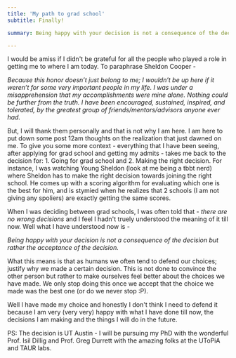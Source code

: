 ```yaml
---
title: 'My path to grad school'
subtitle: Finally!

summary: Being happy with your decision is not a consequence of the decision but rather the acceptance of the decision. 

---
```


I would be amiss if I didn't be grateful for all the people who played a role in getting me to where I am today. To paraphrase Sheldon Cooper - 

*Because this honor doesn’t just belong to me; I wouldn’t be up here if it weren’t for some very important people in my life. I was under a misapprehension that my accomplishments were mine alone. Nothing could be further from the truth. I have been encouraged, sustained, inspired, and tolerated, by the greatest group of friends/mentors/advisors anyone ever had.*

But, I will thank them personally and that is not why I am here. I am here to put down some post 12am thoughts on the realization that just dawned on me. To give you some more context - everything that I have been seeing, after applying for grad school and getting my admits - takes me back to the decision for: 1. Going for grad school and 2. Making the right decision. For instance, I was watching Young Sheldon (look at me being a tbbt nerd) where Sheldon has to make the right decision towards joining the right school. He comes up with a scoring algorithm for evaluating which one is the best for him, and is stymied when he realizes that 2 schools (I am not giving any spoliers) are exactly getting the same scores. 

When I was deciding between grad schools, I was often told that - *there are no wrong decisions* and I feel I hadn't truely understood the meaning of it till now. Well what I have understood now is - 

*Being happy with your decision is not a consequence of the decision but rather the acceptance of the decision.*

What this means is that as humans we often tend to defend our choices; justify why we made a certain decision. This is not done to convince the other person but rather to make ourselves feel better about the choices we have made. We only stop doing this once we accept that the choice we made was the best one (or do we never stop :P).

Well I have made my choice and honestly I don't think I need to defend it because I am very (very very) happy with what I have done till now, the decisions I am making and the things I will do in the future. 

PS: The decision is UT Austin - I will be pursuing my PhD with the wonderful Prof. Isil Dillig and Prof. Greg Durrett with the amazing folks at the UToPiA and TAUR labs.